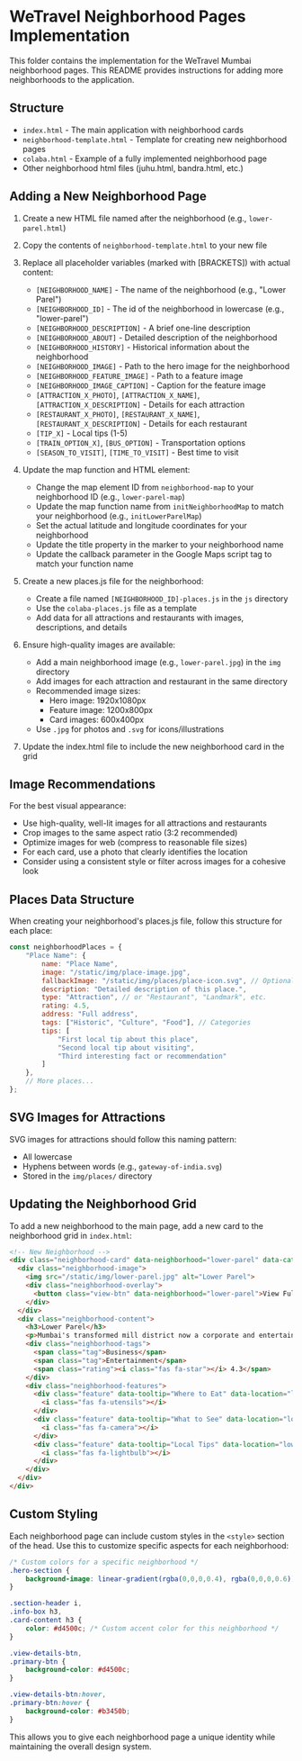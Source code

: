 # WeTravel Neighborhood Pages Implementation

This folder contains the implementation for the WeTravel Mumbai neighborhood pages. This README provides instructions for adding more neighborhoods to the application.

## Structure

- `index.html` - The main application with neighborhood cards
- `neighborhood-template.html` - Template for creating new neighborhood pages
- `colaba.html` - Example of a fully implemented neighborhood page
- Other neighborhood html files (juhu.html, bandra.html, etc.)

## Adding a New Neighborhood Page

1. Create a new HTML file named after the neighborhood (e.g., `lower-parel.html`)
2. Copy the contents of `neighborhood-template.html` to your new file
3. Replace all placeholder variables (marked with [BRACKETS]) with actual content:
   - `[NEIGHBORHOOD_NAME]` - The name of the neighborhood (e.g., "Lower Parel")
   - `[NEIGHBORHOOD_ID]` - The id of the neighborhood in lowercase (e.g., "lower-parel")
   - `[NEIGHBORHOOD_DESCRIPTION]` - A brief one-line description
   - `[NEIGHBORHOOD_ABOUT]` - Detailed description of the neighborhood
   - `[NEIGHBORHOOD_HISTORY]` - Historical information about the neighborhood
   - `[NEIGHBORHOOD_IMAGE]` - Path to the hero image for the neighborhood
   - `[NEIGHBORHOOD_FEATURE_IMAGE]` - Path to a feature image
   - `[NEIGHBORHOOD_IMAGE_CAPTION]` - Caption for the feature image
   - `[ATTRACTION_X_PHOTO]`, `[ATTRACTION_X_NAME]`, `[ATTRACTION_X_DESCRIPTION]` - Details for each attraction
   - `[RESTAURANT_X_PHOTO]`, `[RESTAURANT_X_NAME]`, `[RESTAURANT_X_DESCRIPTION]` - Details for each restaurant
   - `[TIP_X]` - Local tips (1-5)
   - `[TRAIN_OPTION_X]`, `[BUS_OPTION]` - Transportation options
   - `[SEASON_TO_VISIT]`, `[TIME_TO_VISIT]` - Best time to visit

4. Update the map function and HTML element:
   - Change the map element ID from `neighborhood-map` to your neighborhood ID (e.g., `lower-parel-map`)
   - Update the map function name from `initNeighborhoodMap` to match your neighborhood (e.g., `initLowerParelMap`)
   - Set the actual latitude and longitude coordinates for your neighborhood
   - Update the title property in the marker to your neighborhood name
   - Update the callback parameter in the Google Maps script tag to match your function name

5. Create a new places.js file for the neighborhood:
   - Create a file named `[NEIGHBORHOOD_ID]-places.js` in the `js` directory
   - Use the `colaba-places.js` file as a template
   - Add data for all attractions and restaurants with images, descriptions, and details

6. Ensure high-quality images are available:
   - Add a main neighborhood image (e.g., `lower-parel.jpg`) in the `img` directory
   - Add images for each attraction and restaurant in the same directory
   - Recommended image sizes:
     - Hero image: 1920x1080px
     - Feature image: 1200x800px
     - Card images: 600x400px
   - Use `.jpg` for photos and `.svg` for icons/illustrations

7. Update the index.html file to include the new neighborhood card in the grid

## Image Recommendations

For the best visual appearance:
- Use high-quality, well-lit images for all attractions and restaurants
- Crop images to the same aspect ratio (3:2 recommended)
- Optimize images for web (compress to reasonable file sizes)
- For each card, use a photo that clearly identifies the location
- Consider using a consistent style or filter across images for a cohesive look

## Places Data Structure

When creating your neighborhood's places.js file, follow this structure for each place:

```javascript
const neighborhoodPlaces = {
    "Place Name": {
        name: "Place Name",
        image: "/static/img/place-image.jpg",
        fallbackImage: "/static/img/places/place-icon.svg", // Optional SVG fallback
        description: "Detailed description of this place.",
        type: "Attraction", // or "Restaurant", "Landmark", etc.
        rating: 4.5,
        address: "Full address",
        tags: ["Historic", "Culture", "Food"], // Categories
        tips: [
            "First local tip about this place",
            "Second local tip about visiting",
            "Third interesting fact or recommendation"
        ]
    },
    // More places...
};
```

## SVG Images for Attractions

SVG images for attractions should follow this naming pattern:
- All lowercase
- Hyphens between words (e.g., `gateway-of-india.svg`)
- Stored in the `img/places/` directory

## Updating the Neighborhood Grid

To add a new neighborhood to the main page, add a new card to the neighborhood grid in `index.html`:

```html
<!-- New Neighborhood -->
<div class="neighborhood-card" data-neighborhood="lower-parel" data-category="business">
  <div class="neighborhood-image">
    <img src="/static/img/lower-parel.jpg" alt="Lower Parel">
    <div class="neighborhood-overlay">
      <button class="view-btn" data-neighborhood="lower-parel">View Full Page</button>
    </div>
  </div>
  <div class="neighborhood-content">
    <h3>Lower Parel</h3>
    <p>Mumbai's transformed mill district now a corporate and entertainment hub</p>
    <div class="neighborhood-tags">
      <span class="tag">Business</span>
      <span class="tag">Entertainment</span>
      <span class="rating"><i class="fas fa-star"></i> 4.3</span>
    </div>
    <div class="neighborhood-features">
      <div class="feature" data-tooltip="Where to Eat" data-location="lower-parel" data-section="eat">
        <i class="fas fa-utensils"></i>
      </div>
      <div class="feature" data-tooltip="What to See" data-location="lower-parel" data-section="see">
        <i class="fas fa-camera"></i>
      </div>
      <div class="feature" data-tooltip="Local Tips" data-location="lower-parel" data-section="tips">
        <i class="fas fa-lightbulb"></i>
      </div>
    </div>
  </div>
</div>
```

## Custom Styling

Each neighborhood page can include custom styles in the `<style>` section of the head. Use this to customize specific aspects for each neighborhood:

```css
/* Custom colors for a specific neighborhood */
.hero-section {
    background-image: linear-gradient(rgba(0,0,0,0.4), rgba(0,0,0,0.6)), url('/static/img/neighborhood.jpg');
}

.section-header i,
.info-box h3,
.card-content h3 {
    color: #d4500c; /* Custom accent color for this neighborhood */
}

.view-details-btn,
.primary-btn {
    background-color: #d4500c;
}

.view-details-btn:hover,
.primary-btn:hover {
    background-color: #b3450b;
}
```

This allows you to give each neighborhood page a unique identity while maintaining the overall design system. 